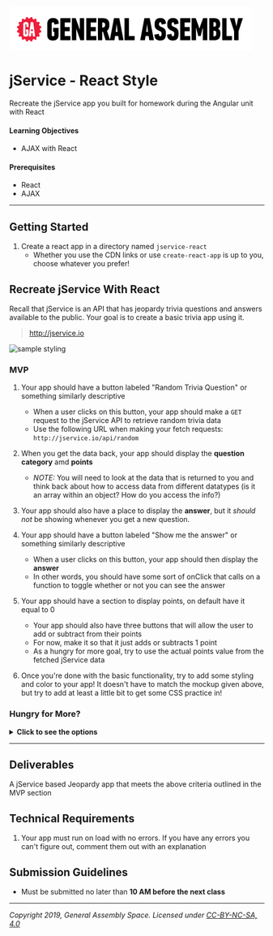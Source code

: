 [![General Assembly Logo](/ga_cog.png)](https://generalassemb.ly)

# jService - React Style

Recreate the jService app you built for homework during the Angular unit with React

#### Learning Objectives

- AJAX with React

#### Prerequisites

- React
- AJAX

---

## Getting Started

1. Create a react app in a directory named `jservice-react`
    - Whether you use the CDN links or use `create-react-app` is up to you, choose whatever you prefer!

## Recreate jService With React 

Recall that jService is an API that has jeopardy trivia questions and answers available to the public. Your goal is to create a basic trivia app using it. 

> http://jservice.io

![sample styling](https://i.imgur.com/RyzUN8v.png)

### MVP 

1. Your app should have a button labeled "Random Trivia Question" or something similarly descriptive 
    - When a user clicks on this button, your app should make a `GET` request to the jService API to retrieve random trivia  data
    - Use the following URL when making your fetch requests: `http://jservice.io/api/random`

1. When you get the data back, your app should display the **question** **category** amd **points** 
    - _NOTE:_ You will need to look at the data that is returned to you and think back about how to access data from different datatypes (is it an array within an object? How do you access the info?)

1. Your app should also have a place to display the **answer**, but it _should not_ be showing whenever you get a new question.

1. Your app should have a button labeled "Show me the answer" or something similarly descriptive 
    - When a user clicks on this button, your app should then display the **answer** 
    - In other words, you should have some sort of onClick that calls on a function to toggle whether or not you can see the answer 
  
1. Your app should have a section to display points, on default have it equal to 0
    - Your app should also have three buttons that will allow the user to add or subtract from their points 
    - For now, make it so that it just adds or subtracts 1 point 
    - As a hungry for more goal, try to use the actual points value from the fetched jService data 
  
1. Once you're done with the basic functionality, try to add some styling and color to your app! It doesn't have to match the mockup given above, but try to add at least a little bit to get some CSS practice in! 

### Hungry for More? 

<details><summary><strong>Click to see the options</strong></summary><p>
    
1. As mentioned, instead of adding/subtracting points by just 1, try to use the actual jService point data 
1. Add a third point button that'll allow the user to reset their points 
1. Make another button that, when clicked, will make a request to get random trivia data that returns 10 items. Then, display all 10 trivia questions using `http://jservice.io/api/random?count=10` as your fetch URL
    - Make it so that all their answers are still hidden on fetch 
    - Make it so they each have a button  that'll toggle whether the answer shows or not. 
      - Make sure that it only toggles the answer for the one specific question the button belongs to, not all 10 of the answers! 
1. If you haven't already, go back to your labs and finish them up

</p></details>

---
  
## Deliverables

A jService based Jeopardy app that meets the above criteria outlined in the MVP section

## Technical Requirements
1. Your app must run on load with no errors. If you have any errors you can't figure out, comment them out with an explanation

## Submission Guidelines

- Must be submitted no later than **10 AM before the next class**

---

*Copyright 2019, General Assembly Space. Licensed under [CC-BY-NC-SA, 4.0](https://creativecommons.org/licenses/by-nc-sa/4.0/)*
